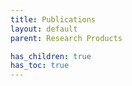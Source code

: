 ```yaml
---
title: Publications
layout: default
parent: Research Products

has_children: true
has_toc: true
---
```

